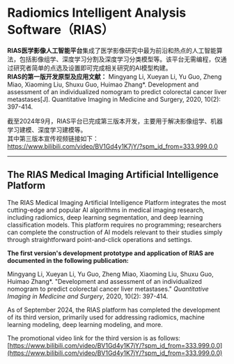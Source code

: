# Radiomics Intelligent Analysis Software（RIAS）

**RIAS医学影像人工智能平台**集成了医学影像研究中最为前沿和热点的人工智能算法，包括影像组学、深度学习分割及深度学习分类模型等。该平台无需编程，仅通过研究者简单的点选及设置即可完成相关研究的AI模型构建。  
**RIAS的第一版开发原型及应用文献：**
Mingyang Li, Xueyan Li, Yu Guo, Zheng Miao, Xiaoming Liu, Shuxu Guo, Huimao Zhang*. Development and assessment of an individualized nomogram to predict colorectal cancer liver metastases[J]. Quantitative Imaging in Medicine and Surgery, 2020, 10(2): 397-414. 

截至2024年9月，RIAS平台已完成第三版本开发，主要用于解决影像组学、机器学习建模、深度学习建模等。  
其中第三版本宣传视频链接如下：https://www.bilibili.com/video/BV1Gd4y1K7jY/?spm_id_from=333.999.0.0

---

## The RIAS Medical Imaging Artificial Intelligence Platform
The RIAS Medical Imaging Artificial Intelligence Platform integrates the most cutting-edge and popular AI algorithms in medical imaging research, including radiomics, deep learning segmentation, and deep learning classification models. This platform requires no programming; researchers can complete the construction of AI models relevant to their studies simply through straightforward point-and-click operations and settings.

**The first version's development prototype and application of RIAS are documented in the following publication:**

Mingyang Li, Xueyan Li, Yu Guo, Zheng Miao, Xiaoming Liu, Shuxu Guo, Huimao Zhang*. "Development and assessment of an individualized nomogram to predict colorectal cancer liver metastases." *Quantitative Imaging in Medicine and Surgery*, 2020, 10(2): 397-414.

As of September 2024, the RIAS platform has completed the development of its third version, primarily used for addressing radiomics, machine learning modeling, deep learning modeling, and more.

The promotional video link for the third version is as follows: [https://www.bilibili.com/video/BV1Gd4y1K7jY/?spm_id_from=333.999.0.0](https://www.bilibili.com/video/BV1Gd4y1K7jY/?spm_id_from=333.999.0.0)
